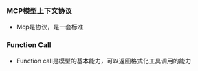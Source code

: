 ### MCP模型上下文协议

- Mcp是协议，是一套标准













### Function Call

- Function call是模型的基本能力，可以返回格式化工具调用的能力
